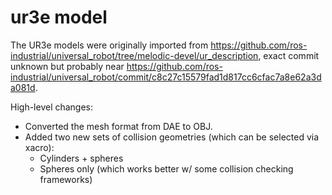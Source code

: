 # ur3e model

The UR3e models were originally imported from <https://github.com/ros-industrial/universal_robot/tree/melodic-devel/ur_description>,
exact commit unknown but probably near
<https://github.com/ros-industrial/universal_robot/commit/c8c27c15579fad1d817cc6cfac7a8e62a3da081d>.

High-level changes:
- Converted the mesh format from DAE to OBJ. 
- Added two new sets of collision geometries (which can be selected via xacro):
  - Cylinders + spheres 
  - Spheres only (which works better w/ some collision checking frameworks)
  